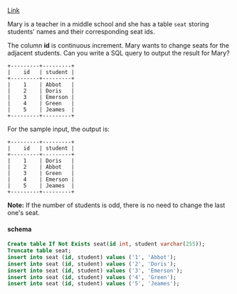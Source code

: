 [Link](https://leetcode.com/problems/exchange-seats/description/)

Mary is a teacher in a middle school and she has a table `seat` storing students' names and their corresponding seat ids.

The column **id** is continuous increment.
Mary wants to change seats for the adjacent students.
Can you write a SQL query to output the result for Mary?

```
+---------+---------+
|    id   | student |
+---------+---------+
|    1    | Abbot   |
|    2    | Doris   |
|    3    | Emerson |
|    4    | Green   |
|    5    | Jeames  |
+---------+---------+
```

For the sample input, the output is:

```
+---------+---------+
|    id   | student |
+---------+---------+
|    1    | Doris   |
|    2    | Abbot   |
|    3    | Green   |
|    4    | Emerson |
|    5    | Jeames  |
+---------+---------+
```

**Note:**
If the number of students is odd, there is no need to change the last one's seat.

#### schema

```SQL
Create table If Not Exists seat(id int, student varchar(255));
Truncate table seat;
insert into seat (id, student) values ('1', 'Abbot');
insert into seat (id, student) values ('2', 'Doris');
insert into seat (id, student) values ('3', 'Emerson');
insert into seat (id, student) values ('4', 'Green');
insert into seat (id, student) values ('5', 'Jeames');
```